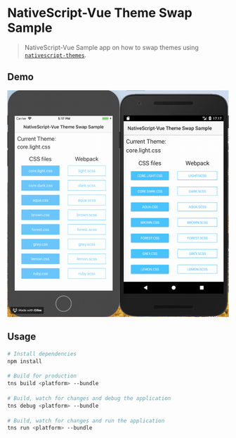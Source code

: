 # NativeScript-Vue Theme Swap Sample

> NativeScript-Vue Sample app on how to swap themes using [`nativescript-themes`](https://github.com/NathanaelA/nativescript-themes).

## Demo

![App demo](demo.gif?raw=true "App Demo")

## Usage

```bash
# Install dependencies
npm install

# Build for production
tns build <platform> --bundle

# Build, watch for changes and debug the application
tns debug <platform> --bundle

# Build, watch for changes and run the application
tns run <platform> --bundle
```
